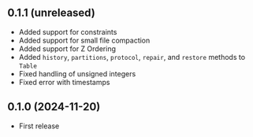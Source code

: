 ## 0.1.1 (unreleased)

- Added support for constraints
- Added support for small file compaction
- Added support for Z Ordering
- Added `history`, `partitions`, `protocol`, `repair`, and `restore` methods to `Table`
- Fixed handling of unsigned integers
- Fixed error with timestamps

## 0.1.0 (2024-11-20)

- First release
